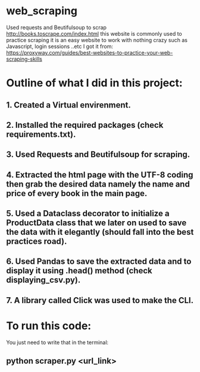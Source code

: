 # web_scraping
Used requests and Beutifulsoup to scrap http://books.toscrape.com/index.html
this website is commonly used to practice scraping it is an easy website to work with
nothing crazy such as Javascript, login sessions ..etc 
I got it from: https://proxyway.com/guides/best-websites-to-practice-your-web-scraping-skills

# Outline of what I did in this project:
## 1. Created a __Virtual envirenment__.
## 2. Installed the required packages (check requirements.txt).
## 3. Used __Requests__ and __Beutifulsoup__ for scraping.
## 4. Extracted the html page with the __UTF-8__ coding then grab the desired data namely the name and price of every book in the main page.   
## 5. Used a Dataclass decorator to initialize a __ProductData__ class that we later on used to save the data with it elegantly (should fall into the best practices road).   
## 6. Used __Pandas__ to save the extracted data and to display it using __.head()__ method (check displaying_csv.py).
## 7. A library called __Click__ was used to make the __CLI__.

# To run this code: 
You just need to write that in the terminal: 
## python scraper.py <url_link> <the csv file name.csv> 
